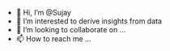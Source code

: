 - 👋 Hi, I’m @Sujay
- 👀 I’m interested to derive insights from data
- 💞️ I’m looking to collaborate on ...
- 📫 How to reach me ...

<!---
Sujaybrn27/Sujaybrn27 is a ✨ special ✨ repository because its `README.md` (this file) appears on your GitHub profile.
You can click the Preview link to take a look at your changes.
--->

